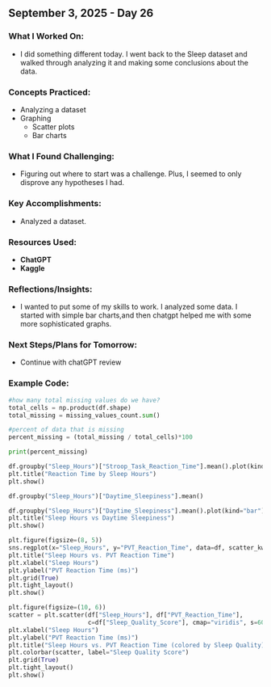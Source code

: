 ## September 3, 2025 - Day 26

### What I Worked On:  
- I did something different today. I went back to the Sleep dataset and walked through analyzing it and making some conclusions about the data. 
  
### Concepts Practiced:  
- Analyzing a dataset
- Graphing
    - Scatter plots
    - Bar charts
           
### What I Found Challenging:  
- Figuring out where to start was a challenge. Plus, I seemed to only disprove any hypotheses I had. 

### Key Accomplishments:  
- Analyzed a dataset. 
    
### Resources Used:  
- **ChatGPT**
- **Kaggle**
  
### Reflections/Insights:
- I wanted to put some of my skills to work. I analyzed some data. I started with simple bar charts,and then chatgpt helped me with some more sophisticated graphs.  
  
### Next Steps/Plans for Tomorrow: 
- Continue with chatGPT review

### Example Code: 
```python
#how many total missing values do we have? 
total_cells = np.product(df.shape)
total_missing = missing_values_count.sum()

#percent of data that is missing
percent_missing = (total_missing / total_cells)*100

print(percent_missing)

df.groupby("Sleep_Hours")["Stroop_Task_Reaction_Time"].mean().plot(kind="bar")
plt.title("Reaction Time by Sleep Hours")
plt.show()

df.groupby("Sleep_Hours")["Daytime_Sleepiness"].mean()

df.groupby("Sleep_Hours")["Daytime_Sleepiness"].mean().plot(kind="bar")
plt.title("Sleep Hours vs Daytime Sleepiness")
plt.show()

plt.figure(figsize=(8, 5))
sns.regplot(x="Sleep_Hours", y="PVT_Reaction_Time", data=df, scatter_kws={"s": 50}, line_kws={"color": "red"})
plt.title("Sleep Hours vs. PVT Reaction Time")
plt.xlabel("Sleep Hours")
plt.ylabel("PVT Reaction Time (ms)")
plt.grid(True)
plt.tight_layout()
plt.show()

plt.figure(figsize=(10, 6))
scatter = plt.scatter(df["Sleep_Hours"], df["PVT_Reaction_Time"],
                      c=df["Sleep_Quality_Score"], cmap="viridis", s=60)
plt.xlabel("Sleep Hours")
plt.ylabel("PVT Reaction Time (ms)")
plt.title("Sleep Hours vs. PVT Reaction Time (colored by Sleep Quality)")
plt.colorbar(scatter, label="Sleep Quality Score")
plt.grid(True)
plt.tight_layout()
plt.show()

```
